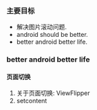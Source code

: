 ### 主要目标
- 解决图片滚动问题.
- android should be better.
- better android better life.


### better android better life

#### 页面切换

1. 关于页面切换:  ViewFlipper 
2. setcontent
